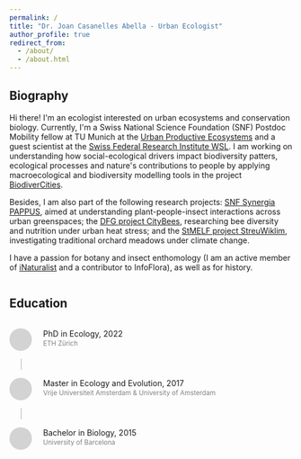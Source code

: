 ```yaml
---
permalink: /
title: "Dr. Joan Casanelles Abella - Urban Ecologist"
author_profile: true
redirect_from: 
  - /about/
  - /about.html
---
```


## Biography

Hi there! I'm an ecologist interested on urban ecosystems and conservation biology. Currently, I'm a Swiss National Science Foundation (SNF) Postdoc Mobility fellow at TU Munich at the [Urban Productive Ecosystems](https://upe-lab.de/) and a guest scientist at the [Swiss Federal Research Institute WSL](https://www.wsl.ch/de/mitarbeitende/casanell/). I am working on understanding how social-ecological drivers impact biodiversity patters, ecological processes and nature's contributions to people by applying macroecological and biodiversity modelling tools in the project [BiodiverCities](https://www.lss.ls.tum.de/en/upe/forschung/biodivercities/).

Besides, I am also part of the following research projects: [SNF Synergia PAPPUS](https://www.wsl.ch/en/projects/plants-and-people-in-urban-green-space-pappus/), aimed at understanding plant-people-insect interactions across urban greenspaces; the [DFG project CityBees](https://www.lss.ls.tum.de/en/upe/research/citybees/), researching bee diversity and nutrition under urban heat stress; and the [StMELF project StreuWiklim](https://www.lss.ls.tum.de/en/upe/research/streuwiklim/), investigating traditional orchard meadows under climate change.

I have a passion for botany and insect enthomology (I am an active member of [iNaturalist](https://www.inaturalist.org/people/joan57) and a contributor to InfoFlora), as well as for history. 

<div class="education-section">
  <h2>Education</h2>
  
  <div class="education-item">
    <div class="circle">
      <i class="fas fa-graduation-cap icon"></i>
    </div>
    <div class="education-content">
      <p>PhD in Ecology, 2022</p>
      <p style="font-size: smaller; color: gray;">ETH Zürich</p>
    </div>
  </div>
  <div class="line"></div>
  
  <div class="education-item">
    <div class="circle">
      <i class="fas fa-graduation-cap icon"></i>
    </div>
    <div class="education-content">
      <p>Master in Ecology and Evolution, 2017</p>
      <p style="font-size: smaller; color: gray;">Vrije Universiteit Amsterdam & University of Amsterdam</p>
    </div>
  </div>
  <div class="line"></div>
  
  <div class="education-item">
    <div class="circle">
      <i class="fas fa-graduation-cap icon"></i>
    </div>
    <div class="education-content">
      <p>Bachelor in Biology, 2015</p>
      <p style="font-size: smaller; color: gray;">University of Barcelona</p>
    </div>
  </div>
</div>

<style>
.education-section {
  display: flex;
  flex-direction: column;
  align-items: flex-start; /* Align items to the left */
}

.education-item {
  display: flex;
  align-items: flex-start; /* Align to top for vertical content */
  margin: 1em 0;
}

.education-content {
  display: flex;
  flex-direction: column;
  margin-left: 10px;
}

.education-content p {
  margin: 0; /* Remove default paragraph margins */
  padding: 0;
  line-height: 1.4;
}

.circle {
  width: 40px;
  height: 40px;
  border-radius: 50%;
  background-color: lightgray; /* Light gray circle */
  display: flex;
  align-items: center;
  justify-content: center;
  margin-right: 10px;
}

.icon {
  color: #86AC41; /* Custom green color */
  font-size: 20px;
}

.line {
  width: 2px;
  height: 20px;
  background-color: lightgray;
  margin-left: 20px; /* Center under the circle */
}
</style>

<style>
/* Increase size of author profile components */
.author__avatar img {
  width: 175px;  /* Increase profile picture size */
  height: 175px;
  border-radius: 50%;
}

.author__content {
  padding-top: 1em;
}

.author__name {
  font-size: 2.2em;  /* Larger name */
  margin: 0.5em 0 0.2em;
  font-weight: normal;  /* Remove bold */
}

.author__bio {
  font-size: 1.2em;  /* Larger bio text */
  margin-bottom: 1em;
}

.author__pronouns {
  font-size: 1.2em;  /* Larger pronouns */
  font-style: italic;
  margin-bottom: 0.5em;
}

/* Make employer/location more prominent */
.author__desktop {
  font-size: 1.1em;
  margin-bottom: 0.5em;
}

/* Add color highlights */
.author__name {
  color: #333;  /* Darker color for name */
}

.author__pronouns {
  color: #555;  /* Slightly lighter for pronouns */
}

.author__desktop:first-of-type {
  color: #86AC41;  /* Green color for location */
}

.author__desktop:nth-of-type(2) {
  color: #777;  /* Gray color for employer */
}

/* Add spacing */
.author__urls-wrapper {
  margin-top: 1.5em;
}
</style>


